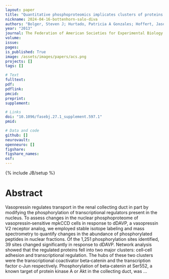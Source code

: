 ```yaml
---
layout: paper
title: "Quantitative phosphoproteomics implicates clusters of proteins involved in cell‐cell adhesion and transcriptional regulation in the vasopressin signaling network"
nickname: 2024-04-16-bottenhorn-salo-diva
authors: "Bolger, Steven J; Hurtado, Patricia A Gonzales; Hoffert, Jason D; Saeed, Fahad; Pisitkun, Trairak; Knepper, Mark A; "
year: "2013"
journal: The Federation of American Societies for Experimental Biology
volume: 
issue:
pages: 
is_published: True
image: /assets/images/papers/acs.png
projects: []
tags: []

# Text
fulltext:
pdf:
pdflink:
pmcid:
preprint: 
supplement:

# Links
doi: "10.1096/fasebj.27.1_supplement.597.1"
pmid:

# Data and code
github: []
neurovault:
openneuro: []
figshare:
figshare_names:
osf:
---
```

{% include JB/setup %}

# Abstract

Vasopressin regulates transport in the renal collecting duct in part by modifying the phosphorylation of transcriptional regulators present in the nucleus. To assess changes in the nuclear phosphoproteome of vasopressin‐sensitive mpkCCD cells in response to dDAVP, a vasopressin V2 receptor analog, we employed stable isotope labeling and mass spectrometry to quantify changes in the abundance of phosphorylated peptides in nuclear fractions. Of the 1,251 phosphorylation sites identified, 39 sites changed significantly in response to dDAVP. Network analysis showed that the regulated proteins fell into two major clusters: cell‐cell adhesion and transcriptional regulation. The hubs of these two clusters were the transcriptional coactivator beta‐catenin and the transcription factor c‐Jun respectively. Phosphorylation of beta‐catenin at Ser552, a known target of protein kinase A or Akt in the collecting duct, was …
